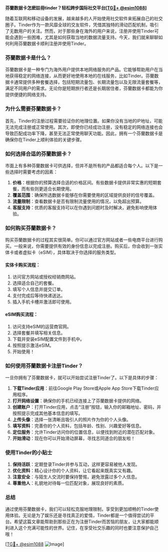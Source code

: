 **芬蘭数据卡怎麽註冊tinder？轻松跨步国际社交平台[[TG💪+ @esim1088](https://t.me/s/esim1088)]**

随着互联网和移动设备的发展，越来越多的人开始使用社交软件来拓展自己的社交圈子。Tinder作为一款风靡全球的交友软件，凭借其独特的滑动匹配机制，吸引了无数用户的关注。然而，对于那些身在海外的用户来说，注册并使用Tinder可能会遇到一些困难，尤其是如何获取当地的数据流量支持。今天，我们就来聊聊如何利用芬蘭数据卡顺利注册并使用Tinder。

### 芬蘭数据卡是什么？

芬蘭数据卡是一种专门为海外用户提供本地网络服务的产品。它能够帮助用户在当地获得稳定的网络连接，从而更好地使用本地的在线服务，比如Tinder。芬蘭数据卡通常提供多种套餐选择，包括短期流量包、长期流量包以及无限流量套餐等，满足不同用户的需求。无论你是短期旅行者还是长期居住者，芬蘭数据卡都能为你提供便捷的网络支持。

### 为什么需要芬蘭数据卡？

首先，Tinder的注册过程需要验证你的地理位置。如果你没有当地的IP地址，可能无法完成注册或正常使用。其次，即使你已经成功注册，没有稳定的网络连接也会导致匹配成功率下降，甚至无法正常使用聊天功能。因此，拥有一个芬蘭数据卡是确保你在Tinder上顺利体验的关键步骤。

### 如何选择合适的芬蘭数据卡？

市面上有多种芬蘭数据卡可供选择，但并不是所有的产品都适合每个人。以下是一些选择时需要考虑的因素：

1. **价格**：根据你的预算选择合适的价格区间。有些数据卡提供非常实惠的短期套餐，而有些则更适合长期使用。
2. **覆盖范围**：确保所选数据卡能够在你需要使用的区域提供良好的信号覆盖。
3. **流量限制**：查看数据卡是否有限制流量使用的情况，以免超出预算。
4. **客服支持**：优质的客服支持可以在你遇到问题时及时解决，避免影响使用体验。

### 如何购买芬蘭数据卡？

购买芬蘭数据卡的过程其实很简单。你可以通过官方网站或者一些电商平台进行购买。一般来说，你需要提供有效的身份信息以完成注册。购买后，你会收到一张实体卡或者虚拟卡（eSIM），具体取决于你选择的服务类型。

#### 实体卡购买流程：
1. 访问官方网站或授权经销商网站。
2. 选择适合自己的套餐。
3. 填写个人信息并提交订单。
4. 支付完成后等待快递送达。
5. 插入手机卡槽并激活即可使用。

#### eSIM购买流程：
1. 访问支持eSIM的运营商官网。
2. 选择套餐并填写相关信息。
3. 下载并安装eSIM配置文件到手机中。
4. 按照提示激活eSIM。
5. 开始使用！

### 如何使用芬蘭数据卡注册Tinder？

一旦你拥有了芬蘭数据卡，就可以开始尝试注册Tinder了。以下是具体的步骤：

1. **下载Tinder应用**：前往Google Play Store或Apple App Store下载Tinder应用程序。
2. **打开网络设置**：确保你的手机已经连接上了芬蘭数据卡提供的网络。
3. **创建账户**：打开Tinder应用，点击“注册”按钮，输入你的邮箱地址、密码，并按照提示完成其他基本信息的填写。
4. **上传头像**：选择一张清晰且吸引人的照片作为你的个人头像。
5. **填写资料**：完善你的个人资料，包括年龄、性别、兴趣爱好等信息。
6. **定位服务**：允许Tinder访问你的位置信息，以便找到附近的潜在匹配对象。
7. **开始滑动**：现在你可以开始滑动屏幕，寻找志同道合的朋友啦！

### 使用Tinder的小贴士

1. **保持活跃**：定期登录Tinder并参与互动，这样更容易被他人发现。
2. **优化资料**：精心设计你的个人资料，让它看起来既真实又有趣。
3. **注意安全**：与陌生人交流时要保持警惕，避免泄露过多个人信息。
4. **尊重他人**：礼貌地对待每一位匹配对象，展现良好的素质。

### 总结

通过使用芬蘭数据卡，我们可以轻松克服地理限制，享受到更加顺畅的Tinder使用体验。无论是为了娱乐还是寻找真正的爱情，Tinder都是一个值得尝试的平台。希望这篇文章能帮助到那些正在为注册Tinder而苦恼的朋友，让大家都能顺利进入这个充满可能性的世界。记住，在享受社交乐趣的同时也要注意保护自己哦！

[[TG💪+ @esim1088](https://t.me/s/esim1088) ![Image](https://i.postimg.cc/4NQfJmqS/Snipaste-2025-05-13-00-14-12.png)]